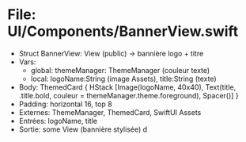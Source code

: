 # File: UI/Components/BannerView.swift
- Struct BannerView: View (public) → bannière logo + titre
- Vars:
  - global: themeManager: ThemeManager (couleur texte)
  - local: logoName:String (image Assets), title:String (texte)
- Body: ThemedCard { HStack [Image(logoName, 40x40), Text(title, .title.bold, couleur = themeManager.theme.foreground), Spacer()] }
- Padding: horizontal 16, top 8
- Externes: ThemeManager, ThemedCard, SwiftUI Assets
- Entrées: logoName, title
- Sortie: some View (bannière stylisée)
d
